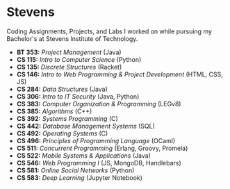 # Stevens
Coding Assignments, Projects, and Labs I worked on while pursuing my Bachelor's at Stevens Institute of Technology.
- **BT 353:** *Project Management* (Java)
- **CS 115:** *Intro to Computer Science* (Python)
- **CS 135:** *Discrete Structures* (Racket)
- **CS 146:** *Intro to Web Programming & Project Development* (HTML, CSS, JS)
- **CS 284:** *Data Structures* (Java)
- **CS 306:** *Intro to IT Security* (Java, Python)
- **CS 383:** *Computer Organization & Programming* (LEGv8)
- **CS 385:** *Algorithms* (C++)
- **CS 392:** *Systems Programming* (C)
- **CS 442:** *Database Management Systems* (SQL)
- **CS 492:** *Operating Systems* (C)
- **CS 496:** *Principles of Programming Language* (OCaml)
- **CS 511:** *Concurrent Programming* (Erlang, Groovy, Promela)
- **CS 522:** *Mobile Systems & Applications* (Java)
- **CS 546:** *Web Programming I* (JS, MongoDB, Handlebars)
- **CS 581:** *Online Social Networks* (Python)
- **CS 583:** *Deep Learning* (Jupyter Notebook)
